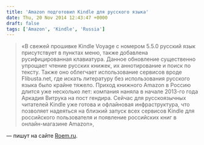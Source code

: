 ```yaml
---
title: 'Amazon подготовил Kindle для русского языка'
date: Thu, 20 Nov 2014 12:43:47 +0000
draft: false
tags: ['Amazon', 'Kindle', 'Russia']
---
```


> «В свежей прошивке Kindle Voyage c номером 5.5.0 русский язык присутствует в пунктах меню, также добавлена русифицированная клавиатура. Данное обновление существенно упрощает чтение русских книжек, их аннотирование и поиск по тексту. Также оно облегчает использование сервисов вроде Flibusta.net, где искать литературу без использования русского языка было крайне тяжело. Приход книжного Amazon в Россию длится уже несколько лет: компания наняла в начале 2013-го года Аркадия Витрука на пост гендира. Сейчас для русскоязычных читателей Kindle уже готова и офлайновая инфраструктура, что позволяет надеяться на близкий запуск всех сервисов Kindle для российского пользователя и появление российских книг в онлайн-магазине Amazon»,

— пишут на сайте [Roem.ru](http://roem.ru).
